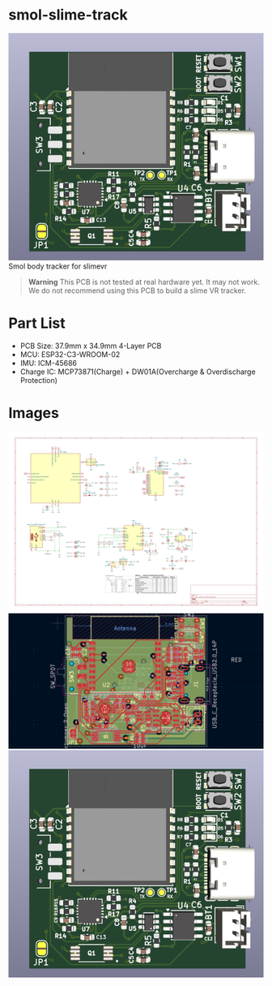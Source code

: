 # smol-slime-track

![3D Image](https://github.com/bass9030/smol-slime-tracker/blob/master/images/pcb_3d.png)
Smol body tracker for slimevr

> **Warning**
> This PCB is not tested at real hardware yet. It may not work. We do not recommend using this PCB to build a slime VR tracker.

# Part List

-   PCB Size: 37.9mm x 34.9mm 4-Layer PCB
-   MCU: ESP32-C3-WROOM-02
-   IMU: ICM-45686
-   Charge IC: MCP73871(Charge) + DW01A(Overcharge & Overdischarge Protection)

# Images

![Schematic Image](https://github.com/bass9030/smol-slime-tracker/blob/master/images/smol-slime-tracker.svg)
![2D Image](https://github.com/bass9030/smol-slime-tracker/blob/master/images/pcb_2d.png)
![3D Image](https://github.com/bass9030/smol-slime-tracker/blob/master/images/pcb_3d.png)
